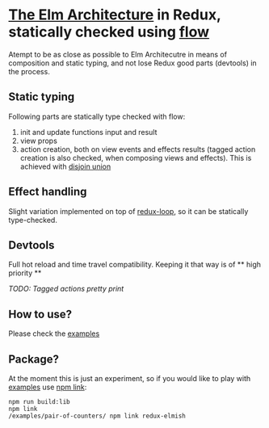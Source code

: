 # [The Elm Architecture](https://github.com/evancz/elm-architecture-tutorial) in Redux, statically checked using [flow](https://flowtype.org/)

Atempt to be as close as possible to Elm Architecutre in means of composition and static typing, and not lose Redux good parts (devtools) in the process.

## Static typing
Following parts are statically type checked with flow:
1. init and update functions input and result
2. view props
3. action creation, both on view events and effects results (tagged action creation is also checked, when composing views and effects). This is achieved with [disjoin union](https://flowtype.org/docs/disjoint-unions.html#_)

## Effect handling
Slight variation implemented on top of [redux-loop](https://github.com/raisemarketplace/redux-loop), so it can be statically type-checked.

## Devtools
Full hot reload and time travel compatibility. Keeping it that way is of ** high priority **

*TODO: Tagged actions pretty print*

## How to use?
Please check the [examples](./examples)

## Package?
At the moment this is just an experiment, so if you would like to play with [examples](./examples) use [npm link](http://justjs.com/posts/npm-link-developing-your-own-npm-modules-without-tears):

```
npm run build:lib
npm link
/examples/pair-of-counters/ npm link redux-elmish
```

